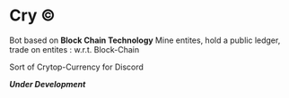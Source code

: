 # Cry ©
Bot based on **Block Chain Technology**
Mine entites, hold a public ledger, trade on entites : w.r.t. Block-Chain

Sort of Crytop-Currency for Discord

***Under Development***
